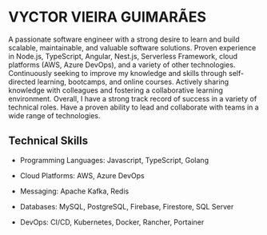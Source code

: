 # VYCTOR VIEIRA GUIMARÃES

A passionate software engineer with a strong desire to learn and build scalable, maintainable, and valuable software solutions. Proven experience in Node.js, TypeScript, Angular, Nest.js, Serverless Framework, cloud platforms (AWS, Azure DevOps), and a variety of other technologies. Continuously seeking to improve my knowledge and skills through self-directed learning, bootcamps, and online courses. Actively sharing knowledge with colleagues and fostering a collaborative learning environment.
Overall, I have a strong track record of success in a variety of technical roles. Have a proven ability to lead and collaborate with teams in a wide range of technologies. 


## Technical Skills

- Programming Languages: Javascript, TypeScript, Golang
  
- Cloud Platforms: AWS, Azure DevOps
  
- Messaging: Apache Kafka, Redis
  
- Databases: MySQL, PostgreSQL, Firebase, Firestore, SQL Server
  
- DevOps: CI/CD, Kubernetes, Docker, Rancher, Portainer
